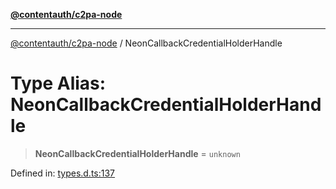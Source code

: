 [**@contentauth/c2pa-node**](../README.md)

***

[@contentauth/c2pa-node](../README.md) / NeonCallbackCredentialHolderHandle

# Type Alias: NeonCallbackCredentialHolderHandle

> **NeonCallbackCredentialHolderHandle** = `unknown`

Defined in: [types.d.ts:137](https://github.com/contentauth/c2pa-node-v2/blob/5fc86ffc8659a51143dea77869309236a097edcc/js-src/types.d.ts#L137)
